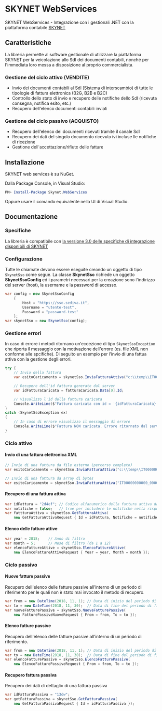 # SKYNET WebServices
SKYNET WebServices - Integrazione con i gestionali .NET con la piattaforma contabile [SKYNET](https://skynet.sediva.it)

## Caratteristiche
La libreria permette al software gestionale di utilizzare la piattaforma SKYNET per la veicolazione allo SdI dei documenti contabili, nonché per l'immediata loro messa a disposizione al proprio commercialista.

### Gestione del ciclo attivo (VENDITE)
- Invio dei documenti contabili al SdI (Sistema di interscambio) di tutte le tipologie di fattura elettronica (B2G, B2B e B2C)
- Controllo dello stato di invio e recupero delle notifiche dello SdI (ricevuta consegna, notifica esito, etc.)
- Recupero dell'elenco documenti contabili inviati

### Gestione del ciclo passivo (ACQUISTO)
- Recupero dell'elenco dei documenti ricevuti tramite il canale SdI
- Recupero dei dati del singolo documento ricevuto ivi incluse lle notifiche di ricezione
- Gestione dell'accettazione/rifiuto delle fatture

## Installazione
SKYNET web services è su NuGet.

Dalla Package Console, in Visual Studio:
```PowerShell
PM> Install-Package Skynet.WebServices
```
Oppure usare il comando equivalente nella UI di Visual Studio.

## Documentazione
### Specifiche
La libreria è compatibile con [la versione 3.0 delle specifiche di integrazione disponibili di SKYNET](https://raw.githubusercontent.com/massivex/skynet-ws-client-net/master/docs/20190121-SKYNET-API-31.pdf)

### Configurazione
Tutte le chiamate devono essere eseguite creando un oggetto di tipo `SkynetSso` come segue. La classe **SkynetSso** richiede un oggetto **SkynetSsoConfig** ed i parametri necessari per la creazione sono l'indirizzo del server (host), la username e la password di accesso.
```cs
var config = new SkynetSsoConfig
    {
        Host = "https://sso.sediva.it",
        Username = "utente-test",
        Password = "password-test"
    };
var skynetSso = new SkynetSso(config);
```

### Gestione errori
In caso di errore i metodi ritornano un'eccezione di tipo `SkynetSsoException` che riporta il messaggio con la motivazione dell'errore (es. file XML non conforme alle spcifiche).
Di seguito un esempio per l'invio di una fattua attiva con la gestione degli errori.
```cs
try {
    // Invio della fattura
    var esitoCaricamento = skynetSso.InviaFatturaAttiva("c:\\temp\\IT00000000000_00000.xml");

    // Recupero dell'id fattura generato dal server
    var idFatturaCaricata = fatturaCaricata.Data[0].Id;

    // Visualizzo l'id della fattura caricata
    Console.WriteLine($"Fattura caricata con id = '{idFatturaCaricata}'");
}
catch (SkynetSsoException ex)
{
    // In caso di errore visualizzo il messaggio di errore
    Console.WriteLine($"Fattura NON caricata. Errore ritornato dal server {ex.Message}");
}
```

### Ciclo attivo
#### Invio di una fattura elettronica XML
```cs
// Invio di una fattura da file esterno (percorso completo)
var esitoCaricamento = skynetSso.InviaFatturaAttiva("c:\\temp\\IT00000000000_00000.xml");

// Invio di una fattura da array di bytes
var esitoCaricamento = skynetSso.InviaFatturaAttiva("IT00000000000_00000.xml", xmlBytes);
```

#### Recupero di una fattura attiva
```cs
var idFattura = "2d4ef"; // Codice alfanumerico della fattura attiva da recuperare
var notifiche = false;   // true per includere le notifiche nella risposta dal server
var fattturaAttiva = skynetSso.GetFatturaAttiva(
    new GetFatturaAttivaRequest { Id = idFattura, Notifiche = notifiche });
```

#### Elenco delle fatture attive
```cs
var year = 2018;    // Anno di filtro
var month = 5;      // Mese di filtro (da 1 a 12)
var elencoFattureAttive = skynetSso.ElencoFattureAttive(
    new ElencoFattureAttiveRequest { Year = year, Month = month });
```

### Ciclo passivo
#### Nuove fatture passive
Recupero dell'elenco delle fatture passive all'interno di un periodo di riferimento per le quali non è stato mai invocato il metodo di recupero.
```cs
var from = new DateTime(2018, 11, 1); // Data di inizio del periodo di filtro
var to = new DateTime(2018, 11, 30);  // Data di fine del periodo di filtro
var nuoveFatturePassive = skynetSso.NuoveFatturePassive(
    new FatturePassiveNuoveRequest { From = from, To = to });
```

#### Elenco fatture passive
Recupero dell'elenco delle fatture passive all'interno di un periodo di riferimento.
```cs
var from = new DateTime(2018, 11, 1); // Data di inizio del periodo di filtro
var to = new DateTime(2018, 11, 30);  // Data di fine del periodo di filtro
var elencoFatturePassive = skynetSso.ElencoFatturePassive(
    new ElencoFatturePassiveRequest { From = from, To = to });
```

#### Recupero fattura passiva
Recupero dei dati di dettaglio di una fattura passiva
```cs
var idFatturaPassiva = "13dw";
var getFatturaPassiva = skynetSso.GetFatturaPassiva(
    new GetFatturaPassivaRequest { Id = idFatturaPassiva });
```
